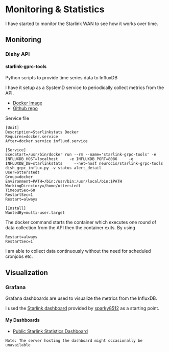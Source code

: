 # Monitoring & Statistics
I have started to monitor the Starlink WAN to see how it works over time.

## Monitoring

### Dishy API

#### starlink-gprc-tools

Python scripts to provide time series data to InfluxDB

I have it setup as a SystemD service to periodically collect metrics from the API.

- [Docker Image](https://hub.docker.com/r/neurocis/starlink-grpc-tools/)
- [Github repo](https://github.com/sparky8512/starlink-grpc-tools)

Service file
```
[Unit]
Description=Starlinkstats Docker
Requires=docker.service
After=docker.service influxd.service

[Service]
ExecStart=/usr/bin/docker run --rm --name='starlink-grpc-tools' -e INFLUXDB_HOST=localhost     -e INFLUXDB_PORT=8086     -e INFLUXDB_DB=starlinkstats     --net=host neurocis/starlink-grpc-tools dish_grpc_influx.py -v status alert_detail
User=otterstedt
Group=docker
Environment=PATH=/bin:/usr/bin:/usr/local/bin:$PATH
WorkingDirectory=/home/otterstedt
TimeoutSec=60
RestartSec=1
Restart=always

[Install]
WantedBy=multi-user.target
```
The docker command starts the container which executes one round of data collection from the API then the container exits. By using 
```
Restart=always
RestartSec=1
```
I am able to collect data continuously without the need for scheduled cronjobs etc.

## Visualization

### Grafana

Grafana dashboards are used to visualize the metrics from the InfluxDB.

I used the [Starlink dashboard](https://github.com/sparky8512/starlink-grpc-tools/blob/main/GrafanaDashboard%20-%20Starlink%20Statistics.json) provided by [sparky8512](https://github.com/sparky8512) as a starting point.

#### My Dashboards 
- [Public Starlink Statistics Dashboard](https://grafana.otternet.ca/d/ymkHwLaMz/)

```
Note: The server hosting the dashboard might occasionally be unavailable 
```